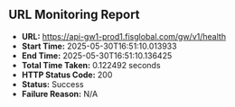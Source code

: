 ## URL Monitoring Report

- **URL:** https://api-gw1-prod1.fisglobal.com/gw/v1/health
- **Start Time:** 2025-05-30T16:51:10.013933
- **End Time:** 2025-05-30T16:51:10.136425
- **Total Time Taken:** 0.122492 seconds
- **HTTP Status Code:** 200
- **Status:** Success
- **Failure Reason:** N/A
